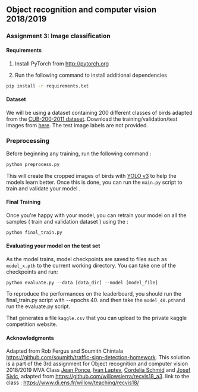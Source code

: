 
## Object recognition and computer vision 2018/2019

### Assignment 3: Image classification 

#### Requirements
1. Install PyTorch from http://pytorch.org

2. Run the following command to install additional dependencies

```bash
pip install -r requirements.txt
```

#### Dataset
We will be using a dataset containing 200 different classes of birds adapted from the [CUB-200-2011 dataset](http://www.vision.caltech.edu/visipedia/CUB-200-2011.html).
Download the training/validation/test images from [here](https://www.di.ens.fr/willow/teaching/recvis18/assignment3/bird_dataset.zip). The test image labels are not provided.

### Preprocessing 
Before beginning any training, run the following command :
```bash
python preprocess.py
```
This will create the cropped images of birds with [YOLO v3](https://github.com/eriklindernoren/PyTorch-YOLOv3) to help the models learn better. Once this is done, you can run the `main.py` script to train and validate your model .

#### Final Training 

Once you're happy with your model, you can retrain your model on all the samples ( train and validation dataset ) using the :
```bash
python final_train.py
```

#### Evaluating your model on the test set

As the model trains, model checkpoints are saved to files such as `model_x.pth` to the current working directory.
You can take one of the checkpoints and run:

```
python evaluate.py --data [data_dir] --model [model_file]
```

To reproduce the performances on the leaderboard, you should run the final_train.py script with --epochs 40.
and then take the `model_40.pth`and run the evaluate.py script.

That generates a file `kaggle.csv` that you can upload to the private kaggle competition website.

#### Acknowledgments
Adapted from Rob Fergus and Soumith Chintala https://github.com/soumith/traffic-sign-detection-homework.
This solution is a part of the 3rd assignment for Object recognition and computer vision 2018/2019 MVA Class [Jean Ponce](https://www.di.ens.fr/~ponce/), [Ivan Laptev](https://www.di.ens.fr/~laptev/), [Cordelia Schmid](http://lear.inrialpes.fr/~schmid/) and [Josef Sivic](https://www.di.ens.fr/~josef/), adapted from https://github.com/willowsierra/recvis18_a3. 
link to the class : https://www.di.ens.fr/willow/teaching/recvis18/

